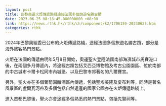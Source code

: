 ```yaml
---
layout: post
title: 巴黎奧運火炬傳遞路綫途經法國多個旅遊名勝古蹟
date: 2023-06-25 08:18:45.000000000 +08:00
link: https://news.rthk.hk/rthk/ch/component/k2/1706159-20230625.htm
categories: rthk
---
```


2024年巴黎奧組委已公布的火炬傳遞路綫，途經法國多個旅遊名勝古蹟，部分是海外旅客熱門景點。

火炬在法國的傳遞由明年5月8日開始，奧運聖火登陸法國南部海濱城市馬賽港口後，在兩個多月傳遞內，將途經古蹟包括艾西亞博物館及考古公園園區、位於南部的中古城市卡爾卡松同市內城堡、以及巴黎市郊著名的凡爾賽宮。

另外，聖火亦在多個葡萄園釀酒區內傳遞，包括聖埃美隆及夏布利等，同時是著名風景區的盧爾瓦河谷及多個包括自然遺產的國家公園亦在火炬傳遞路綫上。

進入首都巴黎後，聖火亦會途經多個熟悉的熱門景點，包括先賢祠等。
